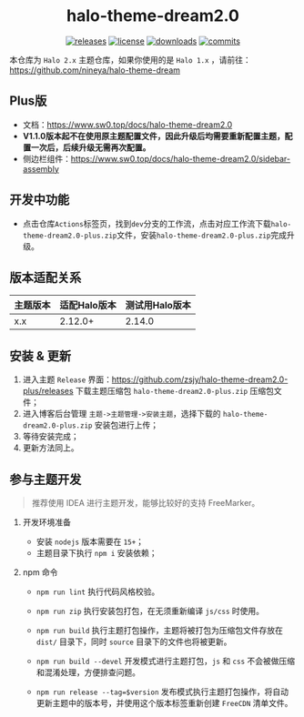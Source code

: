 <h1 align="center">halo-theme-dream2.0</h1>

<p align="center">
<a href="https://github.com/zsjy/halo-theme-dream2.0-plus/releases"><img alt="releases" src="https://img.shields.io/github/release/zsjy/halo-theme-dream2.0-plus.svg?style=flat-square"/></a>
<a href="https://github.com/zsjy/halo-theme-dream2.0-plus/blob/master/LICENSE"><img alt="license" src="https://img.shields.io/github/license/zsjy/halo-theme-dream2.0-plus?style=flat-square"/></a>
<a href="https://github.com/zsjy/halo-theme-dream2.0-plus/releases"><img alt="downloads" src="https://img.shields.io/github/downloads/zsjy/halo-theme-dream2.0-plus/total.svg?style=flat-square"/></a>
<a href="https://github.com/zsjy/halo-theme-dream2.0-plus/commits"><img alt="commits" src="https://img.shields.io/github/last-commit/zsjy/halo-theme-dream2.0-plus.svg?style=flat-square"/></a>
</p>

本仓库为 `Halo 2.x` 主题仓库，如果你使用的是 `Halo 1.x` ，请前往：https://github.com/nineya/halo-theme-dream

## Plus版

- 文档：https://www.sw0.top/docs/halo-theme-dream2.0
- **V1.1.0版本起不在使用原主题配置文件，因此升级后均需要重新配置主题，配置一次后，后续升级无需再次配置。**
- 侧边栏组件：https://www.sw0.top/docs/halo-theme-dream2.0/sidebar-assembly

## 开发中功能
- 点击仓库`Actions`标签页，找到`dev`分支的工作流，点击对应工作流下载`halo-theme-dream2.0-plus.zip`文件，安装`halo-theme-dream2.0-plus.zip`完成升级。


## 版本适配关系

| 主题版本    | 适配Halo版本 | 测试用Halo版本 |
| ----------- |----------| -------------- |
| x.x      | 2.12.0+  | 2.14.0      |



## 安装 & 更新

1. 进入主题 `Release` 界面：https://github.com/zsjy/halo-theme-dream2.0-plus/releases 下载主题压缩包 `halo-theme-dream2.0-plus.zip` 压缩包文件；
2. 进入博客后台管理 `主题->主题管理->安装主题`，选择下载的 `halo-theme-dream2.0-plus.zip` 安装包进行上传；
3. 等待安装完成；
4. 更新方法同上。



## 参与主题开发

> 推荐使用 IDEA 进行主题开发，能够比较好的支持 FreeMarker。

1. 开发环境准备
    - 安装 `nodejs` 版本需要在 `15+`；
    - 主题目录下执行 `npm i` 安装依赖；

2. npm 命令
   
    - `npm run lint` 执行代码风格校验。
    - `npm run zip` 执行安装包打包，在无须重新编译 `js/css` 时使用。
    
    - `npm run build` 执行主题打包操作，主题将被打包为压缩包文件存放在 `dist/` 目录下，同时 `source` 目录下的文件也将被更新。
    - `npm run build --devel` 开发模式进行主题打包，`js` 和 `css` 不会被做压缩和混淆处理，方便排查问题。
    - `npm run release --tag=$version` 发布模式执行主题打包操作，将自动更新主题中的版本号，并使用这个版本标签重新创建  `FreeCDN` 清单文件。
